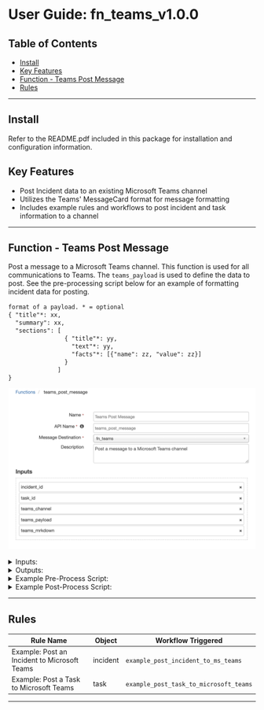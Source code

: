 <!--
  This User README.md is generated by running:
  "resilient-circuits docgen -p fn_teams --only-user-guide"

  It is best edited using a Text Editor with a Markdown Previewer. VS Code
  is a good example. Checkout https://guides.github.com/features/mastering-markdown/
  for tips on writing with Markdown

  If you make manual edits and run docgen again, a .bak file will be created

  Store any screenshots in the "doc/screenshots" directory and reference them like:
  ![screenshot: screenshot_1](./screenshots/screenshot_1.png)
-->

# **User Guide:** fn_teams_v1.0.0

## Table of Contents
- [Install](#install)
- [Key Features](#key-features)
- [Function - Teams Post Message](#function---teams-post-message)
- [Rules](#rules)

---

## Install
Refer to the README.pdf included in this package for installation and configuration information.

## Key Features
<!--
  List the Key Features of the Integration
-->
* Post Incident data to an existing Microsoft Teams channel
* Utilizes the Teams' MessageCard format for message formatting
* Includes example rules and workflows to post incident and task information to a channel

---

## Function - Teams Post Message
Post a message to a Microsoft Teams channel. This function is used for all communications to Teams. The `teams_payload` is used to define the data to post. 
See the pre-processing script below for an example of formatting incident data for posting.

```
format of a payload. * = optional
{ "title"*: xx, 
  "summary": xx, 
  "sections": [
                { "title"*: yy, 
                  "text"*: yy, 
                  "facts"*: [{"name": zz, "value": zz}]
                }
              ]
}
```

 ![screenshot: fn-teams-post-message ](./screenshots/teams_function.png)

<details><summary>Inputs:</summary>
<p>

| Name | Type | Required | Example | Tooltip |
| ---- | :--: | :------: | ------- | ------- |
| `incident_id` | `number` | Yes | `-` | - |
| `task_id` | `number` | No | `-` | - |
| `teams_channel` | `text` | Yes | `-` | Lookup label to channel to post a message |
| `teams_mrkdown` | `boolean` | Yes | `-` | Yes / No |
| `teams_payload` | `text` | Yes | `-` | json formmatted data of teams conversation message: title, text, sections, facts |

</p>
</details>

<details><summary>Outputs:</summary>
<p>
No output is available.
</p>
</details>

<details><summary>Example Pre-Process Script:</summary>
<p>

```python
from java.util import Date

inputs.incident_id = incident.id

"""
format of a payload. * = optional
{ "title"*: xx, 
  "summary": xx, 
  "sections": [{ "title"*: yy, "text"*: yy, 
                        "facts"*: [{"name": zz, "value": zz}]
              }]
}
"""

payload = u"""{{ "summary": "Resilient Incident", "sections": [ 
  {{ "facts": [ 
    {{ "name": "Name", "value": "{}" }}, 
    {{ "name": "Description", "value": "{}" }}, 
    {{ "name": "Id", "value": "{}" }}, 
    {{ "name": "Owner", "value": "{}" }}, 
    {{ "name": "Types", "value": "{}" }}, 
    {{ "name": "NIST Attack Vectors", "value": "{}" }}, 
    {{ "name": "Create Date", "value": "{}" }}, 
    {{ "name": "Date Occurred", "value": "{}" }}, 
    {{ "name": "Discovered Date", "value": "{}" }}, 
    {{ "name": "Confirmed", "value": "{}" }}, 
    {{ "name": "Severity", "value": "{}" }} 
   ]
  }}
 ] 
}} 
""".format(incident.name, incident.description.content.replace('"', '\\"') if incident.description else "-", incident.id,
   incident.owner_id if incident.owner_id else "-",
   ", ".join(str(x) for x in incident.incident_type_ids), ", ".join(str(x) for x in incident.nist_attack_vectors),
   Date(incident.create_date), Date(incident.start_date) if incident.start_date else "-", Date(incident.discovered_date),
   "True" if incident.confirmed else "False",
   "-" if not incident.severity_code else incident.severity_code
   )

inputs.teams_payload = payload
```

</p>
</details>

<details><summary>Example Post-Process Script:</summary>
<p>

```python
None
```

</p>
</details>

---

## Rules
| Rule Name | Object | Workflow Triggered |
| --------- | ------ | ------------------ |
| Example: Post an Incident to Microsoft Teams | incident | `example_post_incident_to_ms_teams` |
| Example: Post a Task to Microsoft Teams | task | `example_post_task_to_microsoft_teams` |

---

<!--
## Inform Resilient Users
  Use this section to optionally provide additional information so that Resilient playbook 
  designer can get the maximum benefit of your integration.
-->